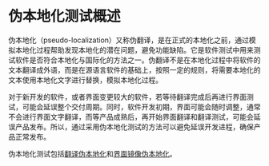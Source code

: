 # 伪本地化测试概述


伪本地化（pseudo-localization）又称伪翻译，是在正式的本地化之前，通过模拟本地化过程帮助发现本地化的潜在问题，避免功能缺陷。它是软件测试中用来测试软件是否符合本地化与国际化的方法之一。伪翻译不是在本地化过程中将软件的文本翻译成外语，而是在源语言软件的基础上，按照一定的规则，将需要本地化的文本使用本地化文字进行替换，模拟本地化过程。


对于新开发的软件，或者界面变更较大的软件，若等待翻译完成后再进行界面测试，可能会延误整个交付周期。同时，软件开发初期，界面可能会随时调整，通常不会进行界面文字翻译，而等产品成熟后，再开始界面翻译和翻译测试，可能会延误产品发布。所以，通过采用伪本地化测试的方法可以避免延误开发进程，确保产品正常发布。


伪本地化测试包括[翻译伪本地化](pseudo-i18n-testing-translation.md)和[界面镜像伪本地化](pseudo-i18n-testing-mirror.md)。
